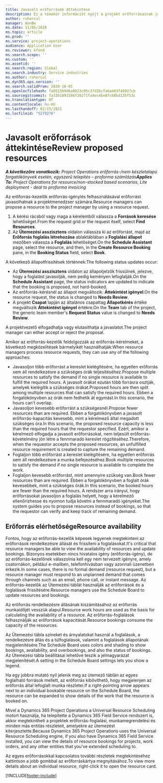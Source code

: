 ```yaml
---
title: Javasolt erőforrások áttekintése
description: Ez a témakör információt nyújt a projekt erőforrásainak javaslatáról.
author: ruhercul
manager: AnnBe
ms.date: 11/05/2020
ms.topic: article
ms.prod: ''
ms.service: project-operations
audience: Application User
ms.reviewer: kfend
ms.search.scope: ''
ms.custom: ''
ms.assetid: ''
ms.search.region: Global
ms.search.industry: Service industries
ms.author: ruhercul
ms.dyn365.ops.version: ''
ms.search.validFrom: 2020-10-01
ms.openlocfilehash: fa0515b9d6a0023c05c37d2bcfa6a403f48927cb
ms.sourcegitcommit: fa32b1893286f20271fa4ec4be8fc68bd135f53c
ms.translationtype: HT
ms.contentlocale: hu-HU
ms.lasthandoff: 02/15/2021
ms.locfileid: "5279276"
---
```

# <a name="review-proposed-resources"></a><span data-ttu-id="8662d-103">Javasolt erőforrások áttekintése</span><span class="sxs-lookup"><span data-stu-id="8662d-103">Review proposed resources</span></span>

<span data-ttu-id="8662d-104">_**A következőre vonatkozik:** Project Operations erőforrás-/nem készletalapú forgatókönyvek esetén, egyszerű telepítés – proforma számlázás_</span><span class="sxs-lookup"><span data-stu-id="8662d-104">_**Applies To:** Project Operations for resource/non-stocked based scenarios, Lite deployment - deal to proforma invoicing_</span></span>

<span data-ttu-id="8662d-105">Az erőforrás-kezelők erőforrás-igénylés felhasználásával erőforrást javasolhatnak a projektmenedzser számára.</span><span class="sxs-lookup"><span data-stu-id="8662d-105">Resource managers can propose a resource to the project manager by using a resource request.</span></span>

1. <span data-ttu-id="8662d-106">A kérési rácsból vagy maga a kérelemből válassza a **Források keresése** lehetőséget.</span><span class="sxs-lookup"><span data-stu-id="8662d-106">From the request grid or the request itself, select **Find Resources**.</span></span>
2. <span data-ttu-id="8662d-107">Az **Ütemezési asszisztens** oldalon válassza ki az erőforrást, majd az **Erőforrás foglalás létrehozása** ablaktáblában a **Foglalási állapot** mezőben válassza a **Foglalás** lehetőséget.</span><span class="sxs-lookup"><span data-stu-id="8662d-107">On the **Schedule Assistant** page, select the resource, and then, in the **Create Resource Booking** pane, in the **Booking Status** field, select **Book**.</span></span>

<span data-ttu-id="8662d-108">A következő állapotfrissítések történnek:</span><span class="sxs-lookup"><span data-stu-id="8662d-108">The following status updates occur:</span></span>

- <span data-ttu-id="8662d-109">Az **Ütemezési asszisztens** oldalon az állapotjelzők frissülnek, jelezve, hogy a foglalást javasolják, nem pedig keményen lefoglalják.</span><span class="sxs-lookup"><span data-stu-id="8662d-109">On the **Schedule Assistant** page, the status indicators are updated to indicate that the booking is proposed, not hard-booked.</span></span>
- <span data-ttu-id="8662d-110">Az erőforrás-kérésnél az állapot megváltozik: **Áttekintést igényel**.</span><span class="sxs-lookup"><span data-stu-id="8662d-110">On the resource request, the status is changed to **Needs Review**.</span></span>
- <span data-ttu-id="8662d-111">A projekt **Csapat** lapján az általános csapattag **Állapotkérés** értéke megváltozik **Áttekintést igényel** értékre.</span><span class="sxs-lookup"><span data-stu-id="8662d-111">On the **Team** tab of the project, the generic team member's **Request Status** value is changed to **Needs Review**.</span></span>

<span data-ttu-id="8662d-112">A projektvezető elfogadhatja vagy elutasíthatja a javaslatot.</span><span class="sxs-lookup"><span data-stu-id="8662d-112">The project manager can either accept or reject the proposal.</span></span>

<span data-ttu-id="8662d-113">Amikor az erőforrás-kezelők feldolgozzák az erőforrás-kérelmeket, a következő megközelítések bármelyikét használhatják:</span><span class="sxs-lookup"><span data-stu-id="8662d-113">When resource managers process resource requests, they can use any of the following approaches:</span></span>

- <span data-ttu-id="8662d-114">Javasoljon több erőforrást a kereslet kielégítésére, ha egyetlen erőforrás sem áll rendelkezésre a szükséges órák teljesítéséhez.</span><span class="sxs-lookup"><span data-stu-id="8662d-114">Propose multiple resources to satisfy the demand if no single resource is available to fulfill the required hours.</span></span> <span data-ttu-id="8662d-115">A javasolt órákat ezután több forrásra osztják, amelyek kielégítik a szükséges órákat.</span><span class="sxs-lookup"><span data-stu-id="8662d-115">Proposed hours are then split among multiple resources that can satisfy the required hours.</span></span> <span data-ttu-id="8662d-116">Ebben a forgatókönyvben az órák nem fedhetik át egymást.</span><span class="sxs-lookup"><span data-stu-id="8662d-116">In this scenario, the hours can't overlap.</span></span>
- <span data-ttu-id="8662d-117">Javasoljon kevesebb erőforrást a szükségesnél.</span><span class="sxs-lookup"><span data-stu-id="8662d-117">Propose fewer resources than are required.</span></span> <span data-ttu-id="8662d-118">Ebben a forgatókönyvben a javasolt erőforrás-kapacitás kevesebb, mint a kérelmező által megadott szükséges óra.</span><span class="sxs-lookup"><span data-stu-id="8662d-118">In this scenario, the proposed resource capacity is less than the required hours that the requestor specified.</span></span> <span data-ttu-id="8662d-119">Ezért, amikor a kérelmező elfogadja a javasolt erőforrásokat, nem teljesült erőforrás-követelmény jön létre a fennmaradó kereslet rögzítéséhez.</span><span class="sxs-lookup"><span data-stu-id="8662d-119">Therefore, when the requestor accepts the proposed resources, an unfulfilled resource requirement is created to capture the remaining demand.</span></span>
- <span data-ttu-id="8662d-120">Foglaljon több erőforrást a kereslet kielégítésére, ha egyetlen erőforrás sem áll rendelkezésre a munka befejezéséhez.</span><span class="sxs-lookup"><span data-stu-id="8662d-120">Book multiple resources to satisfy the demand if no single resource is available to complete the work.</span></span>
- <span data-ttu-id="8662d-121">Foglaljon kevesebb erőforrást, mint amennyire szükség van.</span><span class="sxs-lookup"><span data-stu-id="8662d-121">Book fewer resources than are required.</span></span> <span data-ttu-id="8662d-122">Ebben a forgatókönyvben a foglalt órák kevesebbek, mint a szükséges órák.</span><span class="sxs-lookup"><span data-stu-id="8662d-122">In this scenario, the booked hours are fewer than the required hours.</span></span> <span data-ttu-id="8662d-123">A rendszer arra irányul, hogy erőforrásokat javasoljon a foglalás helyett, hogy a kérelmező ellenőrizhesse és nyomon tudja követni a fennmaradó igényeket.</span><span class="sxs-lookup"><span data-stu-id="8662d-123">The system guides you to propose resources instead of bookings, so that the requestor can verify and keep track of remaining demand.</span></span>

## <a name="resource-availability"></a><span data-ttu-id="8662d-124">Erőforrás elérhetősége</span><span class="sxs-lookup"><span data-stu-id="8662d-124">Resource availability</span></span>

<span data-ttu-id="8662d-125">Fontos, hogy az erőforrás-kezelők képesek legyenek megtekinteni az erőforrások rendelkezésre állását és frissíteni a foglalásokat.</span><span class="sxs-lookup"><span data-stu-id="8662d-125">It's critical that resource managers be able to view the availability of resources and update bookings.</span></span> <span data-ttu-id="8662d-126">Bizonyos esetekben nincs hivatalos igény (erőforrás-igény), de az erőforrás-kezelőnek válaszolnia kell egy nem tervezett igényre, amely csatornákon, például e-mailben, telefonhívásban vagy azonnali üzenetben érkezik.</span><span class="sxs-lookup"><span data-stu-id="8662d-126">In some cases, there is no formal demand (resource request), but a resource manager must respond to an unplanned demand that comes through channels such as an email, phone call, or instant message.</span></span> <span data-ttu-id="8662d-127">Az erőforrás-kezelők az Ütemezési táblát használják az erőforrások és a foglalások frissítésére.</span><span class="sxs-lookup"><span data-stu-id="8662d-127">Resource managers use the Schedule Board to update resources and bookings.</span></span>

<span data-ttu-id="8662d-128">Az erőforrás rendelkezésre állásának kiszámításához az erőforrás munkaidőjét vesszük alapul.</span><span class="sxs-lookup"><span data-stu-id="8662d-128">Resource work hours are used as the basis for calculating the availability of a resource.</span></span> <span data-ttu-id="8662d-129">Az erőforrás-foglalások felhasználják az erőforrások kapacitását.</span><span class="sxs-lookup"><span data-stu-id="8662d-129">Resource bookings consume the capacity of the resources.</span></span>

<span data-ttu-id="8662d-130">Az Ütemezési tábla színeket és árnyalatokat használ a foglalások, a rendelkezésre állás és a túlfoglalások, valamint a foglalások állapotának megjelenítésére.</span><span class="sxs-lookup"><span data-stu-id="8662d-130">The Schedule Board uses colors and shading to show bookings, availability, and overbookings, and also the status of bookings.</span></span> <span data-ttu-id="8662d-131">Az Ütemezési tábla beállításai lehetővé teszik a jelmagyarázat megjelenítését.</span><span class="sxs-lookup"><span data-stu-id="8662d-131">A setting in the Schedule Board settings lets you show a legend.</span></span>

<span data-ttu-id="8662d-132">Ha egy jobbra mutató nyíl jelenik meg az ütemező táblán az egyes foglalható források mellett, az erőforrás kibővíthető, hogy megjelenjen az erőforrás által lefoglalt munka részletei.</span><span class="sxs-lookup"><span data-stu-id="8662d-132">If a right-pointing arrow appears next to an individual bookable resource on the Schedule Board, the resource can be expanded to show details of the work that the resource is booked on.</span></span>

<span data-ttu-id="8662d-133">Mivel a Dynamics 365 Project Operations a Universal Resource Scheduling motort használja, ha telepítette a Dynamics 365 Field Service rendszert is, akkor megtekintheti a projektek erőforrás-foglalási, munkamegrendelési és minden más entitás részleteit, amelyekre az ütemezést kiterjesztette.</span><span class="sxs-lookup"><span data-stu-id="8662d-133">Because Dynamics 365 Project Operations uses the Universal Resource Scheduling engine, if you also have Dynamics 365 Field Service installed, you can view the details of resource bookings for projects, work orders, and any other entities that you've extended scheduling to.</span></span>

<span data-ttu-id="8662d-134">Az egyes erőforrásokkal kapcsolatos további részletek megtekintéséhez kattintson a jobb gombbal az erőforráskártya megnyitásához.</span><span class="sxs-lookup"><span data-stu-id="8662d-134">To view more details about an individual resource, right-click it to open the resource card.</span></span>



[!INCLUDE[footer-include](../includes/footer-banner.md)]